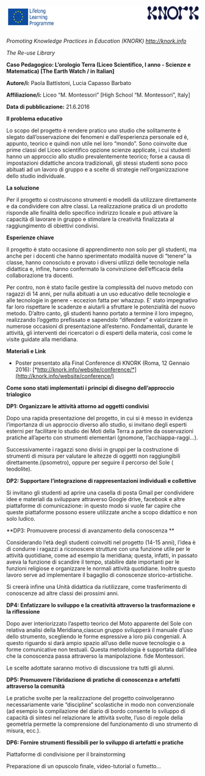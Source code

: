<img src="images\08942af7c399bac1e564fff9d4fa963aacd65e17/media/image1.png" width="624" height="65" />

*Promoting Knowledge Practices in Education (KNORK) http://knork.info*

<span id="_wfjhvt3hquw" class="anchor"></span>*The Re-use Library*

**Caso Pedagogico: L’orologio Terra (Liceo Scientifico, I anno - Scienze e Matematica) \[The Earth Watch / in Italian\]**

**Autore/i:** Paola Battistoni, Lucia Capasso Barbato

**Affiliazione/i:** Liceo “M. Montessori” \[High School “M. Montessori”, Italy\]

**Data di pubblicazione:** 21.6.2016

**Il problema educativo**

Lo scopo del progetto è rendere pratico uno studio che solitamente è slegato dall’osservazione dei fenomeni e dall’esperienza personale ed è, appunto, teorico e quindi non utile nel loro “mondo”. Sono coinvolte due prime classi del Liceo scientifico opzione scienze applicate, i cui studenti hanno un approccio allo studio prevalentemente teorico; forse a causa di impostazioni didattiche ancora tradizionali, gli stessi studenti sono poco abituati ad un lavoro di gruppo e a scelte di strategie nell’organizzazione dello studio individuale.

**La soluzione**

Per il progetto si costruiscono strumenti e modelli da utilizzare direttamente e da condividere con altre classi. La realizzazione pratica di un prodotto risponde alle finalità dello specifico indirizzo liceale e può attivare la capacità di lavorare in gruppo e stimolare la creatività finalizzata al raggiungimento di obiettivi condivisi.

**Esperienze chiave**

Il progetto è stato occasione di apprendimento non solo per gli studenti, ma anche per i docenti che hanno sperimentato modalità nuove di “tenere” la classe, hanno conosciuto e provato i diversi utilizzi delle tecnologie nella didattica e, infine, hanno confermato la convinzione dell’efficacia della collaborazione tra docenti.

Per contro, non è stato facile gestire la complessità del nuovo metodo con ragazzi di 14 anni, per nulla abituati a un uso educativo delle tecnologie e alle tecnologie in genere - eccezion fatta per whazzup. E’ stato impegnativo far loro rispettare le scadenze e aiutarli a sfruttare le potenzialità del nuovo metodo. D’altro canto, gli studenti hanno portato a termine il loro impegno, realizzando l’oggetto prefissato e sapendolo “difendere” e valorizzare in numerose occasioni di presentazione all’esterno. Fondamentali, durante le attività, gli interventi dei ricercatori o di esperti della materia, così come le visite guidate alla meridiana.

**Materiali e Link**

-   Poster presentato alla Final Conference di KNORK (Roma, 12 Gennaio 2016): [*http://knork.info/website/conference/*](http://knork.info/website/conference/)

**Come sono stati implementati i principi di disegno dell’approccio trialogico**

**DP1: Organizzare le attività attorno ad oggetti condivisi**

Dopo una rapida presentazione del progetto, in cui si è messo in evidenza l’importanza di un approccio diverso allo studio, si invitano degli esperti esterni per facilitare lo studio dei Moti della Terra a partire da osservazioni pratiche all’aperto con strumenti elementari (gnomone, l’acchiappa-raggi…).

Successivamente i ragazzi sono divisi in gruppi per la costruzione di strumenti di misura per valutare le altezze di oggetti non raggiungibili direttamente.(ipsometro), oppure per seguire il percorso del Sole ( teodolite).

**DP2: Supportare l’integrazione di rappresentazioni individuali e collettive**

Si invitano gli studenti ad aprire una casella di posta Gmail per condividere idee e materiali da sviluppare attraverso Google drive, facebook e altre piattaforme di comunicazione: in questo modo si vuole far capire che queste piattaforme possono essere utilizzate anche a scopo didattico e non solo ludico.

**DP3: Promuovere processi di avanzamento della conoscenza **

Considerando l’età degli studenti coinvolti nel progetto (14-15 anni), l’idea è di condurre i ragazzi a riconoscere strutture con una funzione utile per le attività quotidiane, come ad esempio la meridiana; questa, infatti, in passato aveva la funzione di scandire il tempo, stabilire date importanti per le funzioni religiose e organizzare le normali attività quotidiane. Inoltre questo lavoro serve ad implementare il bagaglio di conoscenze storico-artistiche.

Si creerà infine una Unità didattica da riutilizzare, come trasferimento di conoscenze ad altre classi dei prossimi anni.

**DP4: Enfatizzare lo sviluppo e la creatività attraverso la trasformazione e la riflessione**

Dopo aver interiorizzato l’aspetto teorico del Moto apparente del Sole con relativa analisi della Meridiana,ciascun gruppo svilupperà il manuale d’uso dello strumento, scegliendo le forme espressive a loro più congeniali. A questo riguardo si darà ampio spazio all’uso delle nuove tecnologie o a forme comunicative non testuali. Questa metodologia è supportata dall’idea che la conoscenza passa attraverso la manipolazione. fide Montessori.

Le scelte adottate saranno motivo di discussione tra tutti gli alunni.

**DP5: Promuovere l’ibridazione di pratiche di conoscenza e artefatti attraverso la comunità**

Le pratiche svolte per la realizzazione del progetto coinvolgeranno necessariamente varie “discipline” scolastiche in modo non convenzionale (ad esempio la compilazione del diario di bordo consente lo sviluppo di capacità di sintesi nel relazionare le attività svolte, l’uso di regole della geometria permette la comprensione del funzionamento di uno strumento di misura, ecc.).

**DP6: Fornire strumenti flessibili per lo sviluppo di artefatti e pratiche**

Piattaforme di condivisione per il brainstorming

Preparazione di un opuscolo finale, video-tutorial o fumetto...
